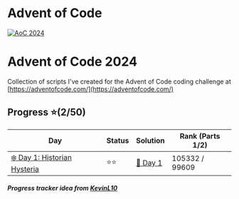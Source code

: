 # Advent of Code
[![AoC 2024](https://img.shields.io/badge/2024-★_2-44cc11)](https://adventofcode.com/2024)

# Advent of Code 2024
Collection of scripts I've created for the Advent of Code coding challenge at
[https://adventofcode.com/](https://adventofcode.com/)

## Progress ⭐(2/50)
| Day                                    | Status   | Solution                           | Rank (Parts 1/2)       |
| -----------                           | ---------| --------                            | ---------   |
| [❄️ Day 1: Historian Hysteria](/2024/Day1)        | ⭐⭐    | [🎯 Day 1](/2024/Day1/1.py)       | 105332 / 99609  |

##### Progress tracker idea from [KevinL10](https://github.com/KevinL10/advent-of-code)